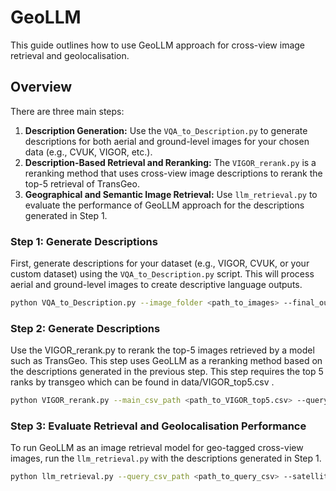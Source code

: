 # GeoLLM

This guide outlines how to use GeoLLM approach for cross-view image retrieval and geolocalisation.

## Overview

There are three main steps:
1. **Description Generation:** Use the `VQA_to_Description.py` to generate descriptions for both aerial and ground-level images for your chosen data (e.g., CVUK, VIGOR, etc.).
2. **Description-Based Retrieval and Reranking:** The `VIGOR_rerank.py` is a reranking method that uses cross-view image descriptions to rerank the top-5 retrieval of TransGeo.
3. **Geographical and Semantic Image Retrieval:** Use `llm_retrieval.py` to evaluate the performance of GeoLLM approach for the descriptions generated in Step 1.

### Step 1: Generate Descriptions
First, generate descriptions for your dataset (e.g., VIGOR, CVUK, or your custom dataset) using the `VQA_to_Description.py` script. This will process aerial and ground-level images to create descriptive language outputs.

```bash
python VQA_to_Description.py --image_folder <path_to_images> --final_output_csv <path_to_output_csv>
```
### Step 2: Generate Descriptions
Use the VIGOR_rerank.py to rerank the top-5 images retrieved by a model such as TransGeo. This step uses GeoLLM as a reranking method based on the descriptions generated in the previous step. This step requires the top 5 ranks by transgeo which can be found in data/VIGOR_top5.csv .

```bash
python VIGOR_rerank.py --main_csv_path <path_to_VIGOR_top5.csv> --query_csv_path <path_to_query_csv> --satellite_csv_path <path_to_satellite_csv> --top_k 5
```
### Step 3: Evaluate Retrieval and Geolocalisation Performance 
To run GeoLLM as an image retrieval model for geo-tagged cross-view images, run the `llm_retrieval.py` with the descriptions generated in Step 1.

```bash
python llm_retrieval.py --query_csv_path <path_to_query_csv> --satellite_csv_path <path_to_satellite_csv> --top_k <number_of_top_matches> --distance_threshold <max_distance_in_km>
```
